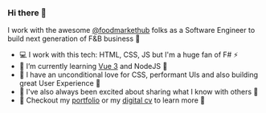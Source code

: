 ### Hi there 👋

I work with the awesome [@foodmarkethub](https://foodmarkethub.com/) folks as a Software Engineer to build next generation of F&B business 🍱

- :computer: I work with this tech: HTML, CSS, JS but I'm a huge fan of F# ⚡️
- 🌱 I’m currently learning [Vue 3](https://github.com/zeshhaan/learning-vue3) and NodeJS 💚
- 🔭 I have an unconditional love for CSS, performant UIs and also building great User Experience 🌃
- 🤝 I've also always been excited about sharing what I know with others 💎
- 📜 Checkout my [portfolio](https://zeshhaan.github.io/portfolio/) or my [digital cv](https://read.cv/zeeshan) to learn more 🍿

<!--
**zeshhaan/zeshhaan** is a ✨ _special_ ✨ repository because its `README.md` (this file) appears on your GitHub profile.

Here are some ideas to get you started:

- 🔭 I’m currently working on ...
- :globe_with_meridians:

- 👯 I’m looking to collaborate on ...
- 🤔 I’m looking for help with ...
- 💬 Ask me about ...
- 🤟 I enjoy coding in VueJS and am looking for an opportunity where I can get to work on it.
- 📫 How to reach me: ...
- 📜 Checkout my [portfolio](https://read.cv/zeeshan) to learn more
- ⚡ Fun fact: I am yearning to learn F# code.
- - 🤔 I’m looking for help with a NextJS project mapping data from a JSON file. Still figuring it out 😇
- 😄 Pronouns: ...
- ⚡ Fun fact: ...
-->
